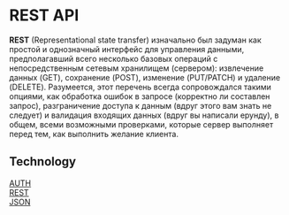 # REST API


**REST** (Representational state transfer) изначально был задуман как простой и однозначный интерфейс для управления данными, предполагавший всего несколько базовых операций с непосредственным сетевым хранилищем (сервером): извлечение данных (GET), сохранение (POST), изменение (PUT/PATCH) и удаление (DELETE). Разумеется, этот перечень всегда сопровождался такими опциями, как обработка ошибок в запросе (корректно ли составлен запрос), разграничение доступа к данным (вдруг этого вам знать не следует) и валидация входящих данных (вдруг вы написали ерунду), в общем, всеми возможными проверками, которые сервер выполняет перед тем, как выполнить желание клиента.


## Technology
[AUTH](https://developers.google.com/identity/protocols/OAuth2)   
[REST](https://en.wikipedia.org/wiki/Representational_state_transfer#Applied_to_web_services)   
[JSON](https://en.wikipedia.org/wiki/JSON)   
